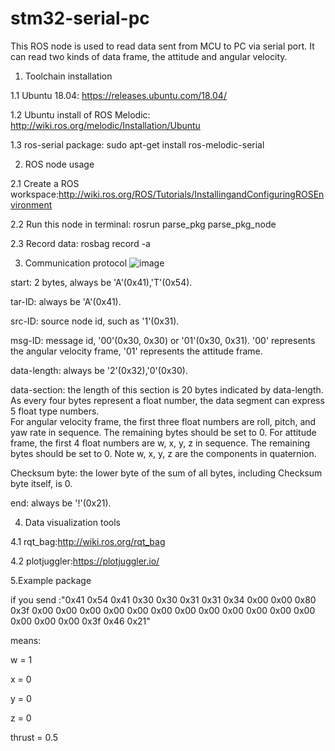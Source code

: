 # stm32-serial-pc
This ROS node is used to read data sent from MCU to PC via serial port. It can read two kinds of data frame, the attitude and angular velocity. 

1. Toolchain installation

1.1 Ubuntu 18.04:
https://releases.ubuntu.com/18.04/

1.2 Ubuntu install of ROS Melodic:
http://wiki.ros.org/melodic/Installation/Ubuntu

1.3 ros-serial package:
sudo apt-get install ros-melodic-serial

2. ROS node usage

2.1 Create a ROS workspace:http://wiki.ros.org/ROS/Tutorials/InstallingandConfiguringROSEnvironment

2.2 Run this node in terminal: rosrun parse_pkg parse_pkg_node

2.3 Record data: rosbag record -a

3. Communication protocol
![image](https://user-images.githubusercontent.com/30153639/119234062-6de55c80-bb5e-11eb-8723-11e260e9fdf8.png)

start: 2 bytes, always be 'A'(0x41),'T'(0x54).

tar-ID: always be 'A'(0x41). 

src-ID: source node id, such as '1'(0x31).

msg-ID: message id, '00'(0x30, 0x30) or '01'(0x30, 0x31). 
'00' represents the angular velocity frame, '01' represents the attitude frame. 

data-length: always be '2'(0x32),'0'(0x30).

data-section: the length of this section is 20 bytes indicated by data-length. As every four bytes represent a float number, the data segment can express 5 float type numbers.  
For angular velocity frame, the first three float numbers are roll, pitch, and yaw rate in sequence. The remaining bytes should be set to 0. 
For attitude frame, the first 4 float numbers are w, x, y, z in sequence. The remaining bytes should be set to 0. Note w, x, y, z are the components in quaternion. 

Checksum byte: the lower byte of the sum of all bytes, including Checksum byte itself, is 0.

end: always be  '!'(0x21).

4. Data visualization tools

4.1 rqt_bag:http://wiki.ros.org/rqt_bag

4.2 plotjuggler:https://plotjuggler.io/

5.Example package

if you send :"0x41 0x54 0x41 0x30 0x30 0x31 0x31 0x34 0x00 0x00 0x80 0x3f 0x00 0x00 0x00 0x00 0x00 0x00 0x00 0x00 0x00 0x00 0x00 0x00 0x00 0x00 0x00 0x3f 0x46 0x21"

means:

w = 1

x = 0

y = 0

z = 0

thrust = 0.5



